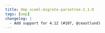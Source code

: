 ```yaml
---
title: Omp ocaml-migrate-parsetree-2.1.0
tags: [omp]
changelog: |
  - Add support for 4.12 (#107, @ceastlund)
---
```


